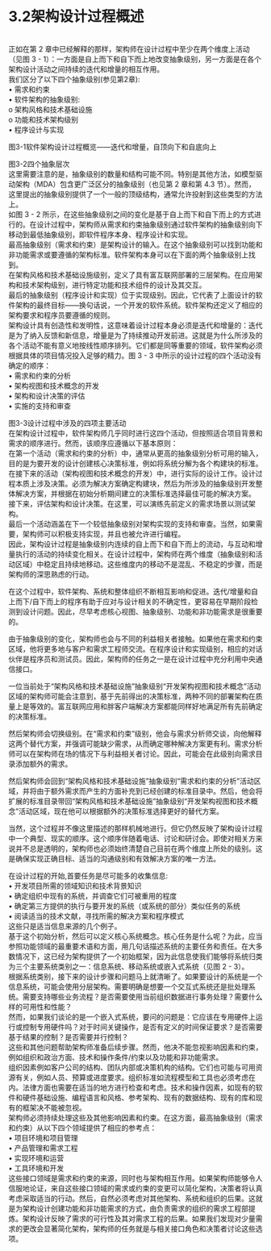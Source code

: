 # 3.2架构设计过程概述

\
正如在第 2 章中已经解释的那样，架构师在设计过程中至少在两个维度上活动（见图 3 - 1）：一方面是自上而下和自下而上地改变抽象级别，另一方面是在各个架构设计活动之间持续的迭代和增量的相互作用。\
我们区分了以下四个抽象级别(参见第2章):\
• 需求和约束\
• 软件架构的抽象级别:\
o 架构风格和技术基础设施\
o 功能和技术架构级别\
• 程序设计与实现

图3-1软件架构设计过程概览——迭代和增量，自顶向下和自底向上

图3-2四个抽象层次\
这里需要注意的是，抽象级别的数量和结构可能不同。特别是其他方法，如模型驱动架构（MDA）包含更广泛区分的抽象级别（也见第 2 章和第 4.3 节）。然而，这里提出的抽象级别提供了一个一般的顶级结构，通常允许投射到这些类型的方法上。\
如图 3 - 2 所示，在这些抽象级别之间的变化是基于自上而下和自下而上的方式进行的。在设计过程中，架构师从需求和约束抽象级别通过软件架构的抽象级别向下移动到最低抽象级别，即软件程序本身、程序设计和实现。\
最高抽象级别（需求和约束）是架构设计的输入。在这个抽象级别可以找到功能和非功能需求或要遵循的架构标准。软件架构本身可以在下面的两个抽象级别上找到。\
在架构风格和技术基础设施级别，定义了具有富互联网部署的三层架构。在应用架构和技术架构级别，进行特定功能和技术组件的设计及其交互。\
最后的抽象级别（程序设计和实现）位于实现级别。因此，它代表了上面设计的软件架构的最终目标——换句话说，一个开发的软件系统。软件架构还定义了相应的架构要求和程序员要遵循的规则。\
架构设计具有创造性和发明性，这意味着设计过程本身必须是迭代和增量的：迭代是为了纳入反馈和新信息，增量是为了持续推动开发前进。这就是为什么所涉及的各个活动不能有意义地按线性顺序排列。它们都是同等重要的领域，软件架构必须根据具体的项目情况投入足够的精力。图 3 - 3 中所示的设计过程的四个活动没有确定的顺序：\
• 需求和约束的分析\
• 架构视图和技术概念的开发\
• 架构和设计决策的评估\
• 实施的支持和审查

图3-3设计过程中涉及的四项主要活动\
在架构设计过程中，软件架构师几乎同时进行这四个活动，但按照适合项目背景和需求的顺序进行。然而，该顺序应遵循以下基本原则：\
在第一个活动（需求和约束的分析）中，通常从更高的抽象级别分析可用的输入，目的是为要开发的设计创建核心决策标准，例如将系统分解为各个构建块的标准。\
在接下来的活动（架构视图和技术概念的开发）中，进行实际的设计工作。设计过程本质上涉及决策。必须为解决方案确定构建块，然后为所涉及的抽象级别开发整体解决方案，并根据在初始分析期间建立的决策标准选择最佳可能的解决方案。\
接下来，评估架构和设计决策。在这里，可以演练先前定义的需求场景以测试架构。\
最后一个活动涵盖在下一个较低抽象级别对架构实现的支持和审查。当然，如果需要，架构师可以积极支持实现，并且也被允许进行编程。\
因此，架构设计过程是抽象级别内连续的自上而下和自下而上的流动，与互动和增量执行的活动的持续变化相关。在设计过程中，架构师在两个维度（抽象级别和活动区域）中稳定且持续地移动。这些维度内的移动不是混乱、不稳定的步骤，而是架构师的深思熟虑的行动。

在这个过程中，软件架构、系统和整体组织不断相互影响和促进。迭代/增量和自上而下/自下而上的程序有助于应对与设计相关的不确定性，更容易在早期阶段检测到设计问题。因此，尽早考虑核心视图、抽象级别、功能和非功能需求是很重要的。

由于抽象级别的变化，架构师也会与不同的利益相关者接触。如果他在需求和约束区域，他将更多地与客户和需求工程师交流。在程序设计和实现级别，相应的对话伙伴是程序员和测试员。因此，架构师的任务之一是在设计过程中充分利用中央通信接口。

一位当前处于“架构风格和技术基础设施”抽象级别“开发架构视图和技术概念”活动区域的架构师可能会注意到，基于先前得出的决策标准，两种不同的部署架构在质量上是等效的。富互联网应用和胖客户端解决方案都能同样好地满足所有先前确定的决策标准。

然后架构师会切换级别。在“需求和约束”级别，他会与需求分析师交谈，向他解释这两个替代方案，并强调可能缺少需求，从而确定哪种解决方案更有利。需求分析师可以在架构师在场的情况下与利益相关者讨论。因此，可能会在此级别向需求目录添加额外的需求。

然后架构师会回到“架构风格和技术基础设施”抽象级别“需求和约束的分析”活动区域，并将由于额外需求而产生的方面补充到已经创建的标准目录中。然后，他会将扩展的标准目录带回“架构风格和技术基础设施”抽象级别“开发架构视图和技术概念”活动区域，现在他可以根据额外的决策标准选择更好的替代方案。

当然，这个过程并不像这里描述的那样机械地进行。但它仍然反映了架构设计过程中一个典型、现实的顺序。这个顺序伴随着电话、讨论和研讨会。即使对相关方来说并不总是透明的，架构师也必须始终清楚自己目前在两个维度上所处的级别。这是确保实现正确目标、适当的沟通级别和有效解决方案的唯一方法。

在设计过程的开始,首要任务是尽可能多的收集信息:\
• 开发项目所需的领域知识和技术背景知识\
• 确定组织中现有的系统，并调查它们可被重用的程度\
• 确定第三方提供的执行与要开发的系统（或系统的部分）类似任务的系统\
• 阅读适当的技术文献，寻找所需的解决方案和程序模式\
这些只是适当信息来源的几个例子。\
基于这个初始分析，然后可以定义核心系统概念。核心任务是什么呢？为此，应当参照功能领域的最重要术语和方面，用几句话描述系统的主要任务和责任。在大多数情况下，这已经为架构提供了一个初始框架，因为此信息使我们能够将系统归类为三个主要系统类别之一：信息系统、移动系统或嵌入式系统（见图 2 - 3）。\
根据系统类别，接下来的设计步骤和问题马上就清晰了。如果要设计的系统是一个信息系统，可能会使用分层架构。需要明确是想要一个交互式系统还是批处理系统。需要支持哪些业务流程？是否需要使用当前组织数据进行事务处理？需要什么样的可用性和性能？\
然而，如果我们谈论的是一个嵌入式系统，要问的问题是：它应该在专用硬件上运行或控制专用硬件吗？对于时间关键操作，是否有定义的时间保证要求？是否需要基于结果的控制？是否需要并行控制？\
这些和其他问题帮助架构师准备后续步骤。然而，他决不能忽视影响因素和约束，例如组织和政治方面、技术和操作条件/约束以及功能和非功能需求。\
组织因素例如客户公司的结构、团队内部或决策机构的结构。它们也可能与可用资源有关，例如人员、预算或进度要求。组织标准如流程模型和工具也必须考虑在内。法律方面也需要在适当的地方进行检查和考虑。技术和操作因素，如现有的软件和硬件基础设施、编程语言和风格、参考架构、现有的数据结构、现有的库和现有的框架决不能被忽视。\
架构师必须持续处理这些及其他影响因素和约束。在这方面，最高抽象级别（需求和约束）从以下四个领域提供了相应的参考点：\
• 项目环境和项目管理\
• 产品管理和需求工程\
• 实现环境和运营\
• 工具环境和开发\
这些接口领域是需求和约束的来源，同时也与架构相互作用。如果架构师能够令人信服地论证，来自这些接口领域的需求或约束的变更可以简化架构，决策者将认真考虑采取适当的行动。然后，自然必须考虑对其他架构、系统和组织的后果。这就是为架构设计创建功能和非功能需求的方式，由负责需求的组织的需求工程部提炼。架构设计反映了需求的可行性及其对需求工程的后果。如果我们发现对少量需求的更改会显著简化架构，架构师的任务就是与相关接口角色和决策者讨论这些选项。
